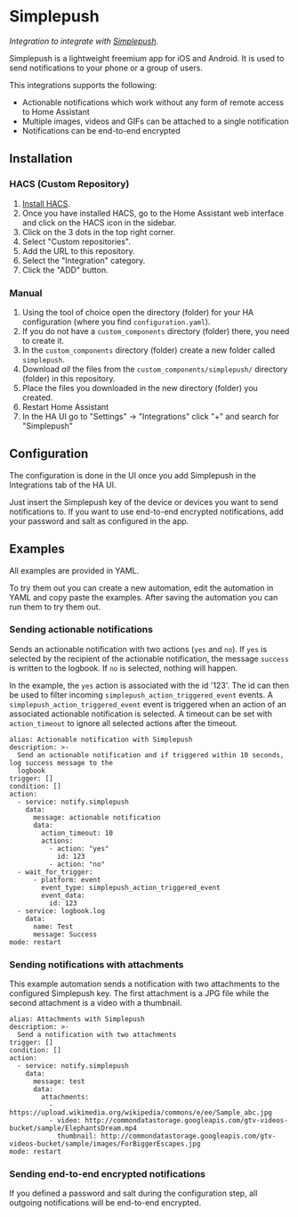 # Simplepush

_Integration to integrate with [Simplepush][simplepush]._

Simplepush is a lightweight freemium app for iOS and Android.
It is used to send notifications to your phone or a group of users.

This integrations supports the following:
- Actionable notifications which work without any form of remote access to Home Assistant
- Multiple images, videos and GIFs can be attached to a single notification
- Notifications can be end-to-end encrypted

## Installation

### HACS (Custom Repository)

1. [Install HACS](https://hacs.xyz/docs/setup/download).
1. Once you have installed HACS, go to the Home Assistant web interface and click on the HACS icon in the sidebar.
1. Click on the 3 dots in the top right corner.
1. Select "Custom repositories".
1. Add the URL to this repository.
1. Select the "Integration" category.
1. Click the "ADD" button.

### Manual

1. Using the tool of choice open the directory (folder) for your HA configuration (where you find `configuration.yaml`).
1. If you do not have a `custom_components` directory (folder) there, you need to create it.
1. In the `custom_components` directory (folder) create a new folder called `simplepush`.
1. Download _all_ the files from the `custom_components/simplepush/` directory (folder) in this repository.
1. Place the files you downloaded in the new directory (folder) you created.
1. Restart Home Assistant
1. In the HA UI go to "Settings" -> "Integrations" click "+" and search for "Simplepush"

## Configuration

The configuration is done in the UI once you add Simplepush in the Integrations tab of the HA UI.

Just insert the Simplepush key of the device or devices you want to send notifications to.
If you want to use end-to-end encrypted notifications, add your password and salt as configured in the app.

## Examples

All examples are provided in YAML.

To try them out you can create a new automation, edit the automation in YAML and copy paste the examples.
After saving the automation you can run them to try them out.

### Sending actionable notifications

Sends an actionable notification with two actions (`yes` and `no`).
If `yes` is selected by the recipient of the actionable notification, the message `success` is written to the logbook.
If `no` is selected, nothing will happen.

In the example, the `yes` action is associated with the id '123'.
The id can then be used to filter incoming `simplepush_action_triggered_event` events.
A `simplepush_action_triggered_event` event is triggered when an action of an associated actionable notification is selected.
A timeout can be set with `action_timeout` to ignore all selected actions after the timeout.

```
alias: Actionable notification with Simplepush
description: >-
  Send an actionable notification and if triggered within 10 seconds, log success message to the
  logbook
trigger: []
condition: []
action:
  - service: notify.simplepush
    data:
      message: actionable notification
      data:
        action_timeout: 10
        actions:
          - action: "yes"
            id: 123
          - action: "no"
  - wait_for_trigger:
      - platform: event
        event_type: simplepush_action_triggered_event
        event_data:
          id: 123
  - service: logbook.log
    data:
      name: Test
      message: Success
mode: restart
```

### Sending notifications with attachments

This example automation sends a notification with two attachments to the configured Simplepush key.
The first attachment is a JPG file while the second attachment is a video with a thumbnail.

```
alias: Attachments with Simplepush
description: >-
  Send a notification with two attachments
trigger: []
condition: []
action:
  - service: notify.simplepush
    data:
      message: test
      data:
        attachments:
          - https://upload.wikimedia.org/wikipedia/commons/e/ee/Sample_abc.jpg
          - video: http://commondatastorage.googleapis.com/gtv-videos-bucket/sample/ElephantsDream.mp4
            thumbnail: http://commondatastorage.googleapis.com/gtv-videos-bucket/sample/images/ForBiggerEscapes.jpg
mode: restart
```

### Sending end-to-end encrypted notifications
If you defined a password and salt during the configuration step, all outgoing notifications will be end-to-end encrypted.

<!---->

[simplepush]: https://simplepush.io